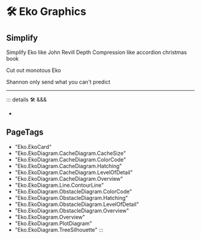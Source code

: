 # 🛠 <ekos>Eko Graphics</ekos>

## Simplify

Simplify Eko like John Revill
Depth Compression like accordion christmas book

Cut out monotous Eko

Shannon only send what you can't predict

---

<!-- =================================================== -->
<!-- =================================================== -->
<!-- =================================================== -->
<!-- =================================================== -->
<!-- =================================================== -->
::: details 🛠 &&&

-

<h2>PageTags</h2>

- "Eko.EkoCard"
- "Eko.EkoDiagram.CacheDiagram.CacheSize"
- "Eko.EkoDiagram.CacheDiagram.ColorCode"
- "Eko.EkoDiagram.CacheDiagram.Hatching"
- "Eko.EkoDiagram.CacheDiagram.LevelOfDetail"
- "Eko.EkoDiagram.CacheDiagram.Overview"
- "Eko.EkoDiagram.Line.ContourLine"
- "Eko.EkoDiagram.ObstacleDiagram.ColorCode"
- "Eko.EkoDiagram.ObstacleDiagram.Hatching"
- "Eko.EkoDiagram.ObstacleDiagram.LevelOfDetail"
- "Eko.EkoDiagram.ObstacleDiagram.Overview"
- "Eko.EkoDiagram.Overview"
- "Eko.EkoDiagram.PlotDiagram"
- "Eko.EkoDiagram.TreeSilhouette"
:::
